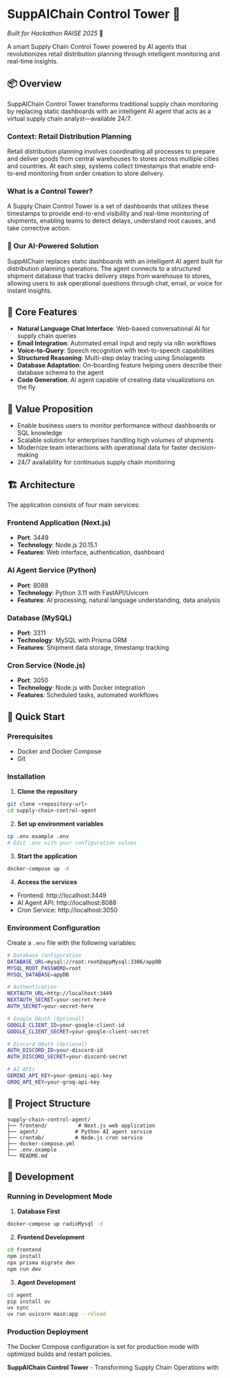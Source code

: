 # SuppAIChain Control Tower 🗼

*Built for Hackathon RAISE 2025* 🚀

A smart Supply Chain Control Tower powered by AI agents that revolutionizes retail distribution planning through intelligent monitoring and real-time insights.

## 📦 Overview

SuppAIChain Control Tower transforms traditional supply chain monitoring by replacing static dashboards with an intelligent AI agent that acts as a virtual supply chain analyst—available 24/7.

### Context: Retail Distribution Planning
Retail distribution planning involves coordinating all processes to prepare and deliver goods from central warehouses to stores across multiple cities and countries. At each step, systems collect timestamps that enable end-to-end monitoring from order creation to store delivery.

### What is a Control Tower?
A Supply Chain Control Tower is a set of dashboards that utilizes these timestamps to provide end-to-end visibility and real-time monitoring of shipments, enabling teams to detect delays, understand root causes, and take corrective action.

### 🤖 Our AI-Powered Solution
SuppAIChain replaces static dashboards with an intelligent AI agent built for distribution planning operations. The agent connects to a structured shipment database that tracks delivery steps from warehouse to stores, allowing users to ask operational questions through chat, email, or voice for instant insights.

## 🚀 Core Features

- **Natural Language Chat Interface**: Web-based conversational AI for supply chain queries
- **Email Integration**: Automated email input and reply via n8n workflows
- **Voice-to-Query**: Speech recognition with text-to-speech capabilities
- **Structured Reasoning**: Multi-step delay tracing using Smolagents
- **Database Adaptation**: On-boarding feature helping users describe their database schema to the agent
- **Code Generation**: AI agent capable of creating data visualizations on the fly

## 🎯 Value Proposition

- Enable business users to monitor performance without dashboards or SQL knowledge
- Scalable solution for enterprises handling high volumes of shipments
- Modernize team interactions with operational data for faster decision-making
- 24/7 availability for continuous supply chain monitoring

## 🏗️ Architecture

The application consists of four main services:

### Frontend Application (Next.js)
- **Port**: 3449
- **Technology**: Node.js 20.15.1
- **Features**: Web interface, authentication, dashboard

### AI Agent Service (Python)
- **Port**: 8088
- **Technology**: Python 3.11 with FastAPI/Uvicorn
- **Features**: AI processing, natural language understanding, data analysis

### Database (MySQL)
- **Port**: 3311
- **Technology**: MySQL with Prisma ORM
- **Features**: Shipment data storage, timestamp tracking

### Cron Service (Node.js)
- **Port**: 3050
- **Technology**: Node.js with Docker integration
- **Features**: Scheduled tasks, automated workflows

## 🚀 Quick Start

### Prerequisites
- Docker and Docker Compose
- Git

### Installation

1. **Clone the repository**
```bash
git clone <repository-url>
cd supply-chain-control-agent
```

2. **Set up environment variables**
```bash
cp .env.example .env
# Edit .env with your configuration values
```

3. **Start the application**
```bash
docker-compose up -d
```

4. **Access the services**
- Frontend: http://localhost:3449
- AI Agent API: http://localhost:8088
- Cron Service: http://localhost:3050

### Environment Configuration

Create a `.env` file with the following variables:

```bash
# Database Configuration
DATABASE_URL=mysql://root:root@appMysql:3306/appDB
MYSQL_ROOT_PASSWORD=root
MYSQL_DATABASE=appDB

# Authentication
NEXTAUTH_URL=http://localhost:3449
NEXTAUTH_SECRET=your-secret-here
AUTH_SECRET=your-secret-here

# Google OAuth (Optional)
GOOGLE_CLIENT_ID=your-google-client-id
GOOGLE_CLIENT_SECRET=your-google-client-secret

# Discord OAuth (Optional)
AUTH_DISCORD_ID=your-discord-id
AUTH_DISCORD_SECRET=your-discord-secret

# AI APIs
GEMINI_API_KEY=your-gemini-api-key
GROQ_API_KEY=your-groq-api-key
```

## 📁 Project Structure

```
supply-chain-control-agent/
├── frontend/          # Next.js web application
├── agent/            # Python AI agent service
├── crontab/          # Node.js cron service
├── docker-compose.yml
├── .env.example
└── README.md
```

## 🔧 Development

### Running in Development Mode

1. **Database First**
```bash
docker-compose up radioMysql -d
```

2. **Frontend Development**
```bash
cd frontend
npm install
npx prisma migrate dev
npm run dev
```

3. **Agent Development**
```bash
cd agent
pip install uv
uv sync
uv run uvicorn main:app --reload
```

### Production Deployment

The Docker Compose configuration is set for production mode with optimized builds and restart policies.

**SuppAIChain Control Tower** - Transforming Supply Chain Operations with